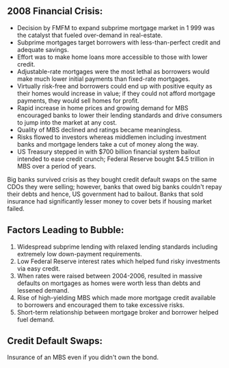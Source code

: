 ## 2008 Financial Crisis:
- Decision by FMFM to expand subprime mortgage market in 1 999 was the catalyst that fueled over-demand in real-estate.
- Subprime mortgages target borrowers with less-than-perfect credit and adequate savings. 
- Effort was to make home loans more accessible to those with lower credit.
- Adjustable-rate mortgages were the most lethal as borrowers would make much lower initial payments than fixed-rate mortgages. 
- Virtually risk-free and borrowers could end up with positive equity as their homes would increase in value; if they could not afford mortgage payments, they would sell homes for profit.
- Rapid increase in home prices and growing demand for MBS encouraged banks to lower their lending standards and drive consumers to jump into the market at any cost.
- Quality of MBS declined and ratings became meaningless. 
- Risks flowed to investors whereas middlemen including investment banks and mortgage lenders take a cut of money along the way. 
- US Treasury stepped in with $700 billion financial system bailout intended to ease credit crunch; Federal Reserve bought $4.5 trillion in MBS over a period of years. 

Big banks survived crisis as they bought credit default swaps on the same CDOs they were selling; however, banks that owed big banks couldn't repay their debts and hence, US government had to bailout. Banks that sold insurance had significantly lesser money to cover bets if housing market failed.

## Factors Leading to Bubble:
1) Widespread subprime lending with relaxed lending standards including extremely low down-payment requirements.
2) Low Federal Reserve interest rates which helped fund risky investments via easy credit.
3) When rates were raised between 2004-2006, resulted in massive defaults on mortgages as homes were worth less than debts and lessened demand.
4) Rise of high-yielding MBS which made more mortgage credit available to borrowers and encouraged them to take excessive risks.
5) Short-term relationship between mortgage broker and borrower helped fuel demand. 

## Credit Default Swaps:
Insurance of an MBS even if you didn't own the bond.


